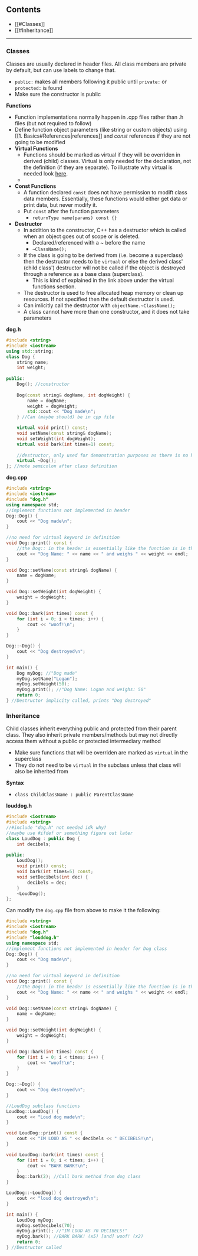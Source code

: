 ## Contents
- [[#Classes]]
- [[#Inheritance]]

---

### Classes
Classes are usually declared in header files. All class members are private by default, but can use labels to change that.
- `public:` makes all members following it public until `private:` or `protected:` is found
- Make sure the constructor is public

**Functions**
- Function implementations normally happen in .cpp files rather than .h files (but not required to follow)
- Define function object parameters (like string or custom objects) using [[1. Basics#References|references]] and *const* references if they are not going to be modified
- **Virtual Functions**
	- Functions should be marked as virtual if they will be overriden in derived (child) classes. Virtual is only needed for the declaration, not the definition (if they are separate). To illustrate why virtual is needed look [here](https://stackoverflow.com/questions/2391679).
	- 
- **Const Functions**
	- A function declared `const` does not have permission to modift class data members. Essentially, these functions would either get data or print data, but never modify it.
	- Put `const` after the function parameters
		- `returnType name(params) const {}`
- **Destructor**
	- In addition to the constructor, C++ has a destructor which is called when an object goes out of scope or is deleted.
		- Declared/referenced with a ~ before the name
		- `~ClassName();`
	- If the class is going to be derived from (i.e. become a superclass) then the destructor needs to be `virtual` or else the derived class' (child class') destructor will not be called if the object is destroyed through a reference as a base class (superclass).
		- This is kind of explained in the link above under the virtual functions section.
	- The destructor is used to free allocated heap memory or clean up resources. If not specified then the default destructor is used.
	- Can imlicitly call the destructor with `objectName.~ClassName();`
	- A class cannot have more than one constructor, and it does not take parameters

**dog.h**
```cpp
#include <string>
#include <iostream>
using std::string;
class Dog {
	string name;
	int weight;
	
public:
	Dog(); //constructor
	
	Dog(const string& dogName, int dogWeight) { 
		name = dogName; 
		weight = dogWeight;
		std::cout << "Dog made\n";
	} //Can (maybe should) be in cpp file

	virtual void print() const;
	void setName(const string& dogName);
	void setWeight(int dogWeight);
	virtual void bark(int times=1) const;
	
	//destructor, only used for demonstration purposes as there is no heap memory used in this class
	virtual ~Dog();
}; //note semicolon after class definition
```

**dog.cpp**
```cpp
#include <string>
#include <iostream>
#include "dog.h"
using namespace std;
//implement functions not implemented in header
Dog::Dog() {
	cout << "Dog made\n";
}

//no need for virtual keyword in definition
void Dog::print() const {
	//the Dog:: in the header is essentially like the function is in the Dog class, so access to private fields is allowed 
	cout << "Dog Name: " << name << " and weighs " << weight << endl; 
}

void Dog::setName(const string& dogName) {
	name = dogName;
}

void Dog::setWeight(int dogWeight) {
	weight = dogWeight;
}

void Dog::bark(int times) const {
	for (int i = 0; i < times; i++) {
		cout << "woof!\n"; 
	}
}

Dog::~Dog() {
	cout << "Dog destroyed\n";
}

int main() {
	Dog myDog; //"Dog made"
	myDog.setName("Logan");
	myDog.setWeight(50);
	myDog.print(); //"Dog Name: Logan and weighs: 50"
	return 0;
} //Destructor implicity called, prints "Dog destroyed"
```

### Inheritance
Child classes inherit everything public and protected from their parent class. They also inherit private members/methods but may not directly access them without a public or protected intermediary method
- Make sure functions that will be overriden are marked as `virtual` in the superclass
- They do not need to be `virtual` in the subclass unless that class will also be inherited from

**Syntax**
- `class ChildClassName : public ParentClassName`

**louddog.h**
```cpp
#include <iostream>
#include <string>
//#include "dog.h" not needed idk why?
//maybe use #ifdef or something figure out later
class LoudDog : public Dog {
	int decibels;
	
public:
	LoudDog();
	void print() const;
	void bark(int times=5) const;
	void setDecibels(int dec) {
		decibels = dec;
	}
	~LoudDog();
};
```

Can modify the `dog.cpp` file from above to make it the following:

```cpp
#include <string>
#include <iostream>
#include "dog.h"
#include "louddog.h"
using namespace std;
//implement functions not implemented in header for Dog class
Dog::Dog() {
	cout << "Dog made\n";
}

//no need for virtual keyword in definition
void Dog::print() const {
	//the Dog:: in the header is essentially like the function is in the Dog class, so access to private fields is allowed 
	cout << "Dog Name: " << name << " and weighs " << weight << endl; 
}

void Dog::setName(const string& dogName) {
	name = dogName;
}

void Dog::setWeight(int dogWeight) {
	weight = dogWeight;
}

void Dog::bark(int times) const {
	for (int i = 0; i < times; i++) {
		cout << "woof!\n"; 
	}
}

Dog::~Dog() {
	cout << "Dog destroyed\n";
}

//LoudDog subclass functions
LoudDog::LoudDog() {
	cout << "Loud dog made\n";
}

void LoudDog::print() const {
	cout << "IM LOUD AS " << decibels << " DECIBELS!\n";
}

void LoudDog::bark(int times) const {
	for (int i = 0; i < times; i++) {
		cout << "BARK BARK!\n";
	}
	Dog::bark(2); //Call bark method from dog class
}

LoudDog::~LoudDog() {
	cout << "loud dog destroyed\n";
}

int main() {
	LoudDog myDog;
	myDog.setDecibels(70);
	myDog.print(); //"IM LOUD AS 70 DECIBELS!"
	myDog.bark(); //BARK BARK! (x5) [and] woof! (x2)
	return 0;
} //Destructor called
```